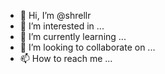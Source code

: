 - 👋 Hi, I’m @shrellr
- 👀 I’m interested in ...
- 🌱 I’m currently learning ...
- 💞️ I’m looking to collaborate on ...
- 📫 How to reach me ...

<!---
shrellr/shrellr is a ✨ special ✨ repository because its `README.md` (this file) appears on your GitHub profile.
You can click the Preview link to take a look at your changes.
--->
